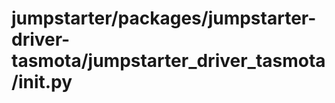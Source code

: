 # jumpstarter/packages/jumpstarter-driver-tasmota/jumpstarter_driver_tasmota/__init__.py

```python

```